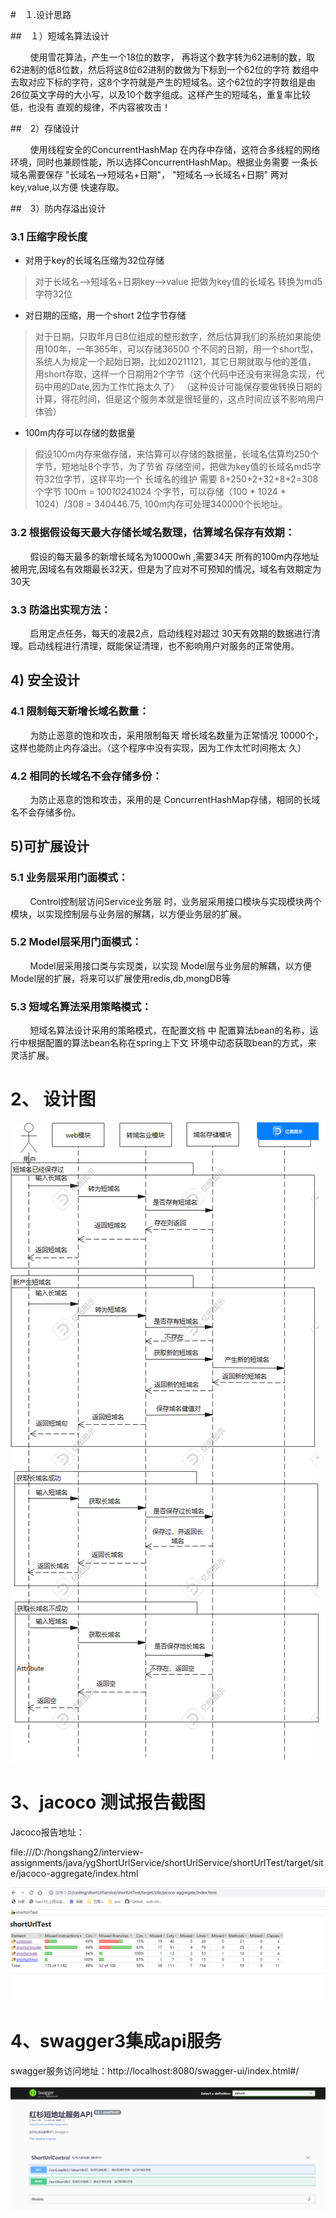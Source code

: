 #　１.设计思路

##　１）短域名算法设计

&nbsp;&nbsp;&nbsp;&nbsp;&nbsp;&nbsp;&nbsp;&nbsp;使用雪花算法，产生一个18位的数字，
再将这个数字转为62进制的数，取62进制的低8位数，然后将这8位62进制的数做为下标到一个62位的字符 
数组中去取对应下标的字符，这8个字符就是产生的短域名。这个62位的字符数组是由
26位英文字母的大小写，以及10个数字组成。这样产生的短域名，重复率比较低，也没有
直观的规律，不内容被攻击！

##　2）存储设计

&nbsp;&nbsp;&nbsp;&nbsp;&nbsp;&nbsp;&nbsp;&nbsp;使用线程安全的ConcurrentHashMap
在内存中存储，这符合多线程的网络环境，同时也兼顾性能，所以选择ConcurrentHashMap。根据业务需要
一条长域名需要保存 "长域名-->短域名+日期"， "短域名-->长域名+日期" 两对key,value,以方便
快速存取。

##　3）防内存溢出设计

### 3.1 压缩字段长度

* 对用于key的长域名压缩为32位存储

> 
>对于长域名-->短域名+日期key-->value
>把做为key值的长域名 转换为md5字符32位

* 对日期的压缩，用一个short 2位字节存储

>
>对于日期，只取年月日8位组成的整形数字，然后估算我们的系统如果能使用100年，一年365年，可以存储36500
>个不同的日期，用一个short型，系统人为规定一个起始日期，比如20211121，其它日期就取与他的差值，
>用short存取，这样一个日期用2个字节（这个代码中还没有来得急实现，代码中用的Date,因为工作忙拖太久了）
>（这种设计可能保存要做转换日期的计算，得花时间，但是这个服务本就是很轻量的，这点时间应该不影响用户
>体验）

* 100m内存可以存储的数据量

>假设100m内存来做存储，来估算可以存储的数据量，长域名估算均250个字节，短地址8个字节，为了节省
>存储空间，把做为key值的长域名md5字符32位字节，这样平均一个 长域名的维护 需要 8+250+2+32+8+2=308
>个字节 100m = 100*1024*1024  个字节，可以存储（100 * 1024 * 1024）/308 = 340446.75,
>100m内存可处理340000个长地址。

### 3.2 根据假设每天最大存储长域名数理，估算域名保存有效期：

&nbsp;&nbsp;&nbsp;&nbsp;&nbsp;&nbsp;&nbsp;&nbsp;假设的每天最多的新增长域名为10000wh ,需要34天
所有的100m内存地址被用完,因域名有效期最长32天，但是为了应对不可预知的情况，域名有效期定为30天

### 3.3 防溢出实现方法：
&nbsp;&nbsp;&nbsp;&nbsp;&nbsp;&nbsp;&nbsp;&nbsp;启用定点任务，每天的凌晨2点，启动线程对超过
30天有效期的数据进行清理。启动线程进行清理，既能保证清理，也不影响用户对服务的正常使用。

## 4) 安全设计 

### 4.1 限制每天新增长域名数量：

&nbsp;&nbsp;&nbsp;&nbsp;&nbsp;&nbsp;&nbsp;&nbsp;为防止恶意的饱和攻击，采用限制每天
增长域名数量为正常情况 10000个，这样也能防止内存溢出。（这个程序中没有实现，因为工作太忙时间拖太
久）

### 4.2 相同的长域名不会存储多份：

&nbsp;&nbsp;&nbsp;&nbsp;&nbsp;&nbsp;&nbsp;&nbsp;为防止恶意的饱和攻击，采用的是
ConcurrentHashMap存储，相同的长域名不会存储多份。

## 5)可扩展设计

### 5.1 业务层采用门面模式：

&nbsp;&nbsp;&nbsp;&nbsp;&nbsp;&nbsp;&nbsp;&nbsp;Control控制层访问Service业务层
时，业务层采用接口模块与实现模块两个模块，以实现控制层与业务层的解耦，以方便业务层的扩展。

### 5.2 Model层采用门面模式：

&nbsp;&nbsp;&nbsp;&nbsp;&nbsp;&nbsp;&nbsp;&nbsp;Model层采用接口类与实现类，以实现
Model层与业务层的解耦，以方便Model层的扩展，将来可以扩展使用redis,db,mongDB等

### 5.3 短域名算法采用策略模式：

&nbsp;&nbsp;&nbsp;&nbsp;&nbsp;&nbsp;&nbsp;&nbsp;短域名算法设计采用的策略模式，在配置文档 中
配置算法bean的名称，运行中根据配置的算法bean名称在spring上下文 环境中动态获取bean的方式，来
灵活扩展。

# 2、 设计图

![markdown](java程序设计时序图.png)

# 3、jacoco 测试报告截图

Jacoco报告地址：

file:///D:/hongshang2/interview-assignments/java/ygShortUrlService/shortUrlService/shortUrlTest/target/site/jacoco-aggregate/index.html

![markdown](短地址服务junit测试jacoco报告截图.PNG)

# 4、swagger3集成api服务

swagger服务访问地址：http://localhost:8080/swagger-ui/index.html#/

![markdown](swagger集成api服务截图.PNG)



